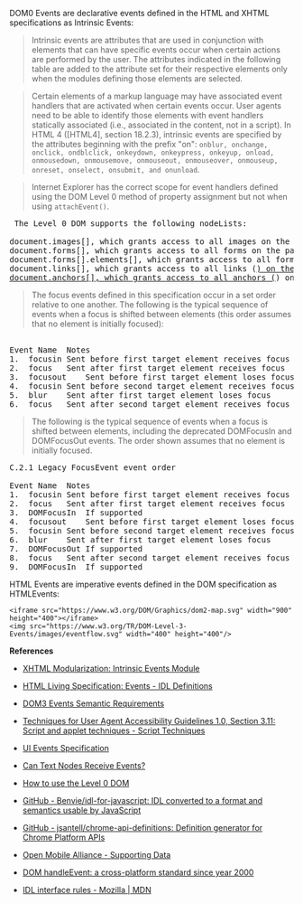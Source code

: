 DOM0 Events are declarative events defined in the HTML and XHTML specifications as Intrinsic Events:

>Intrinsic events are attributes that are used in conjunction with elements that can have specific events occur when certain actions are performed by the user. The attributes indicated in the following table are added to the attribute set for their respective elements only when the modules defining those elements are selected.

>Certain elements of a markup language may have associated event handlers that are activated when certain events occur. User agents need to be able to identify those elements with event handlers statically associated (i.e., associated in the content, not in a script). In HTML 4 ([HTML4], section 18.2.3), intrinsic events are specified by the attributes beginning with the prefix "on": `onblur, onchange, onclick, ondblclick, onkeydown, onkeypress, onkeyup, onload, onmousedown, onmousemove, onmouseout, onmouseover, onmouseup, onreset, onselect, onsubmit, and onunload`.

>Internet Explorer has the correct scope for event handlers defined using the DOM Level 0 method of property assignment but not when using `attachEvent()`.

<pre>
 The Level 0 DOM supports the following nodeLists:

document.images[], which grants access to all images on the page.
document.forms[], which grants access to all forms on the page.
document.forms[].elements[], which grants access to all form fields in one form, whatever their tag name. This nodeList is unique to the Level 0 DOM; the W3C DOM does not have a similar construct.
document.links[], which grants access to all links (<a href>) on the page.
document.anchors[], which grants access to all anchors (<a name>) on the page.
</pre>

>The focus events defined in this specification occur in a set order relative to one another. The following is the typical sequence of events when a focus is shifted between elements (this order assumes that no element is initially focused):

<pre>

Event Name	Notes
1.	focusin	Sent before first target element receives focus
2.	focus	Sent after first target element receives focus
3.	focusout	Sent before first target element loses focus
4.	focusin	Sent before second target element receives focus
5.	blur	Sent after first target element loses focus
6.	focus	Sent after second target element receives focus
</pre>

>The following is the typical sequence of events when a focus is shifted between elements, including the deprecated DOMFocusIn and DOMFocusOut events. The order shown assumes that no element is initially focused.

<pre>
C.2.1 Legacy FocusEvent event order

Event Name	Notes
1.	focusin	Sent before first target element receives focus
2.	focus	Sent after first target element receives focus
3.	DOMFocusIn	If supported
4.	focusout	Sent before first target element loses focus
5.	focusin	Sent before second target element receives focus
6.	blur	Sent after first target element loses focus
7.	DOMFocusOut	If supported
8.	focus	Sent after second target element receives focus
9.	DOMFocusIn	If supported
</pre>


HTML Events are imperative events defined in the DOM specification as HTMLEvents:


<!-- begin snippet: js hide: false -->

<!-- language: lang-html -->

    <iframe src="https://www.w3.org/DOM/Graphics/dom2-map.svg" width="900" height="400"></iframe>
    <img src="https://www.w3.org/TR/DOM-Level-3-Events/images/eventflow.svg" width="400" height="400"/>

<!-- end snippet -->


**References**

* [XHTML Modularization: Intrinsic Events Module](https://www.w3.org/TR/xhtml-modularization/abstract_modules.html#s_intrinsiceventsmodule)

* [HTML Living Specification: Events - IDL Definitions](https://html.spec.whatwg.org/multipage/webappapis.html#idl-definitions)

* [DOM3 Events Semantic Requirements](https://www.w3.org/2008/webapps/wiki/DOM3_Events_Semantic_Requirements)

* [Techniques for User Agent Accessibility Guidelines 1.0, Section 3.11: Script and applet techniques - Script Techniques](https://www.w3.org/TR/UAAG10-TECHS/topics.html#scripts-applets)

* [UI Events Specification](https://www.w3.org/TR/DOM-Level-3-Events/)

* [Can Text Nodes Receive Events?](https://www.nczonline.net/blog/2008/02/09/can-text-nodes-receive-events/)

* [How to use the Level 0 DOM](http://www.quirksmode.org/js/dom0.html#use)

* [GitHub - Benvie/idl-for-javascript: IDL converted to a format and semantics usable by JavaScript](https://github.com/Benvie/idl-for-javascript)

* [GitHub - jsantell/chrome-api-definitions: Definition generator for Chrome Platform APIs](https://github.com/jsantell/chrome-api-definitions)

* [Open Mobile Alliance - Supporting Data](http://www.openmobilealliance.org/wp/supporting_data.html)

* [DOM handleEvent: a cross-platform standard since year 2000](https://medium.com/@WebReflection/dom-handleevent-a-cross-platform-standard-since-year-2000-5bf17287fd38)

* [IDL interface rules - Mozilla | MDN](https://developer.mozilla.org/en-US/docs/Mozilla/Developer_guide/Interface_development_guide/IDL_interface_rules)